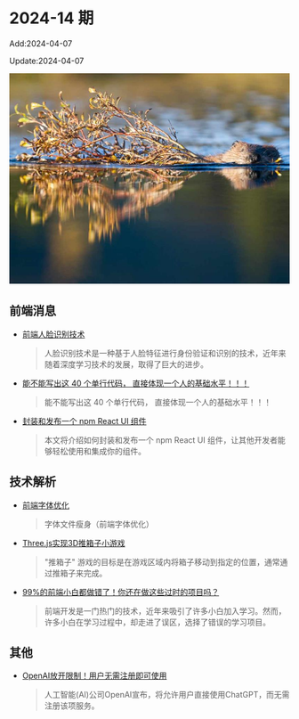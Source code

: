 <!--
 * @Description: weekly-12
 * @Author: zoeblow
 * @Email: zoeblow@gmail.com
 * @Date: 2024-01-01 17:20:35
 * @LastEditors: wangfuyuan
 * @LastEditTime: 2024-04-07 16:30:27
 * @FilePath: \nuofe-weekly1\2024\weekly-14.md
 -->

# 2024-14 期

Add:2024-04-07

Update:2024-04-07

![202414](../images/2024/202414.jpg)

## 前端消息

- [​前端人脸识别技术](https://mp.weixin.qq.com/s/63xKXSLaDfOgH0HN-H76fA)

  > 人脸识别技术是一种基于人脸特征进行身份验证和识别的技术，近年来随着深度学习技术的发展，取得了巨大的进步。

- [能不能写出这 40 个单行代码， 直接体现一个人的基础水平！！！](https://mp.weixin.qq.com/s/4SbRgHjq8baT1lpFaWopEQ)

  > 能不能写出这 40 个单行代码， 直接体现一个人的基础水平！！！

- [封装和发布一个 npm React UI 组件](https://mp.weixin.qq.com/s/h6HPmu6ESVJJqVnVd5mRqQ)

  > 本文将介绍如何封装和发布一个 npm React UI 组件，让其他开发者能够轻松使用和集成你的组件。

## 技术解析

- [前端字体优化](https://mp.weixin.qq.com/s/3Yjdvn2uiGn_r6tR7D91Mw)

  > 字体文件瘦身（前端字体优化）

- [Three.js实现3D推箱子小游戏](https://mp.weixin.qq.com/s/Kq5LdMGZ2Svk9XPlQXRzEQ)

  > "推箱子" 游戏的目标是在游戏区域内将箱子移动到指定的位置，通常通过推箱子来完成。

- [99%的前端小白都做错了！你还在做这些过时的项目吗？](https://mp.weixin.qq.com/s/zHnS8ii9T59FN-mSsVlmJg)

  >  前端开发是一门热门的技术，近年来吸引了许多小白加入学习。然而，许多小白在学习过程中，却走进了误区，选择了错误的学习项目。

## 其他

- [OpenAI放开限制！用户无需注册即可使用](https://mp.weixin.qq.com/s/Ods-o7d0Ap_15cSF4mOyUw)

  > 人工智能(AI)公司OpenAI宣布，将允许用户直接使用ChatGPT，而无需注册该项服务。
